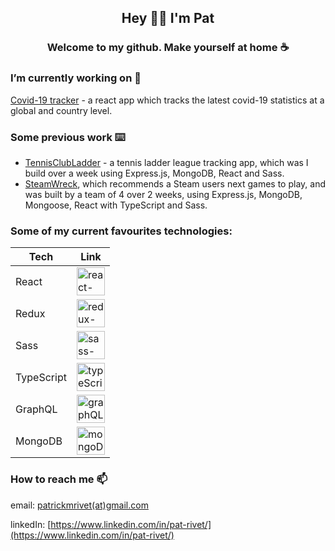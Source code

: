 


<h2 align='center'>Hey 👋🏼 I'm Pat</h2>
<h3 align='center'>Welcome to my github.  Make yourself at home ☕</h3>


### I’m currently working on 🔭 
[Covid-19 tracker](https://github.com/patrivet/covid19-tracker) - a react app which tracks the latest covid-19 statistics at a global and country level. 

### Some previous work ⌨️
- [TennisClubLadder](https://github.com/patrivet/TennisClubLadder) - a tennis ladder league tracking app, which was I build over a week using Express.js, MongoDB, React and Sass.
- [SteamWreck](https://github.com/patrivet/SteamWreck), which recommends a Steam users next games to play, and was built by a team of 4 over 2 weeks, using Express.js, MongoDB, Mongoose, React with TypeScript and Sass.


### Some of my current favourites technologies:

| Tech | Link |
| ----------- | ----------- |
| React | <a href="https://reactjs.org/" target="_blank"><img src="https://upload.wikimedia.org/wikipedia/commons/a/a7/React-icon.svg" alt="react-icon" width="45"/></a> |
| Redux | <a href="https://react-redux.js.org/" target="_blank"><img src="https://banner2.cleanpng.com/20180625/lql/kisspng-redux-react-logo-javascript-dq-5b318756781182.2250325315299725664918.jpg" alt="redux-icon" width="45"/></a> |
| Sass | <a href="https://sass-lang.com/" target="_blank"><img src="https://upload.wikimedia.org/wikipedia/commons/9/96/Sass_Logo_Color.svg" alt="sass-icon" width="45"/></a> |
| TypeScript | <a href="https://www.typescriptlang.org/" target="_blank"><img src="https://upload.wikimedia.org/wikipedia/commons/4/4c/Typescript_logo_2020.svg" alt="typeScript-icon" width="45"/></a> |
| GraphQL | <a href="https://graphql.org/" target="_blank"><img src="https://upload.wikimedia.org/wikipedia/commons/1/17/GraphQL_Logo.svg" alt="graphQL-icon" width="45"/></a> |
| MongoDB | <a href="https://www.mongodb.com/" target="_blank"><img src="https://g.foolcdn.com/art/companylogos/square/mdb.png" alt="mongoDB-icon" width="45"/></a> |





### How to reach me 📫
email: [patrickmrivet(at)gmail.com](mailto:patrickmrivet@gmail.com)

linkedIn: [https://www.linkedin.com/in/pat-rivet/](https://www.linkedin.com/in/pat-rivet/)

<!--
**patrivet/patrivet** is a ✨ _special_ ✨ repository because its `README.md` (this file) appears on your GitHub profile.

Here are some ideas to get you started:

- 🔭 I’m currently working on ...
- 🌱 I’m currently learning ...
- 👯 I’m looking to collaborate on ...
- 🤔 I’m looking for help with ...
- 💬 Ask me about ...
- 📫 How to reach me: ...
- 😄 Pronouns: ...
- ⚡ Fun fact: ...
-->
